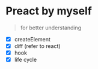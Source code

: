 # Preact by myself
> for better understanding 

- [x] createElement
- [x] diff (refer to react)
- [x] hook
- [x] life cycle